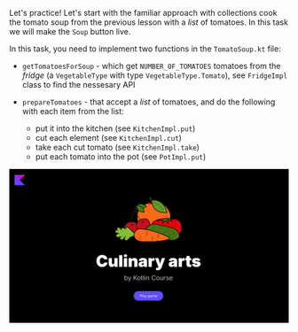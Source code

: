 Let's practice! Let's start with the familiar approach with collections cook the tomato soup from the previous lesson with a _list_ of tomatoes.
In this task we will make the `Soup` button live.

In this task, you need to implement two functions in the `TomatoSoup.kt` file:

- `getTomatoesForSoup` - which get `NUMBER_OF_TOMATOES` tomatoes from the _fridge_ (a `VegetableType` with type `VegetableType.Tomato`), see `FridgeImpl` class to find the nessesary API
- `prepareTomatoes` - that accept a _list_ of tomatoes, and do the following with each item from the list:

  - put it into the kitchen (see `KitchenImpl.put`)
  - cut each element (see `KitchenImpl.cut`)
  - take each cut tomato (see `KitchenImpl.take`)
  - put each tomato into the pot (see `PotImpl.put`)

<div class="hint" title="Click me to view the expected state of the application after completing this task">

![Current state](../../utils/src/main/resources/images/master/chef/states/soup.gif)

</div>
